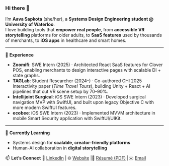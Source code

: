 ### Hi there 👋

I’m **Aava Sapkota** (she/her), a **Systems Design Engineering student @ University of Waterloo**.  
I love building tools that **empower real people**, from **accessible VR storytelling** platforms for older adults, to **SaaS features** used by thousands of merchants, to **iOS apps** in healthcare and smart homes.

---

🔭 **Experience**
- **Zoomifi**: SWE Intern (2025) · Architected React SaaS features for Clover POS, enabling merchants to design interactive pages with scalable DI + state graphs.  
- **TAGLab**: Student Researcher (2024–) · Co-authored CHI 2025 Interactivity paper (*Time Travel Tours*), building Unity + React + AI pipelines that cut VR scene setup by 70–90%.  
- **Intellijoint Surgical**: iOS SWE Intern (2023) · Developed surgical navigation MVP with SwiftUI, and built upon legacy Objective C with more modern SwiftUI features. 
- **ecobee**: iOS SWE Intern (2023) · Implemented MVVM architecture in mobile Smart Security application with SwiftUI/UIKit.
  
---

🌱 **Currently Learning**
- Systems design for **scalable, creator-friendly platforms**  
- Human-AI collaboration in **digital storytelling**  


📫 **Let’s Connect**
 💼 [LinkedIn](https://www.linkedin.com/in/aava-sapkota/) | 🌐 [Website](https://aava.ca)  |📄 [Résumé (PDF)](https://drive.google.com/file/d/1Yo1gRAm1U8ZmzduPAO42jtzggQDDGOK9/view?usp=sharing)  |✉️ [Email](mailto:aava.sapkota@uwaterloo.ca)  

